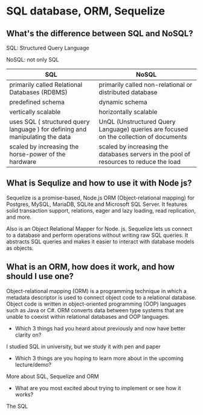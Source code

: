 # SQL database, ORM, Sequelize

## What's the difference between SQL  and NoSQL?

SQL: Structured Query Language 

NoSQL: not only SQL

| SQL | NoSQL |
| ----------- | ----------- |
| primarily called Relational Databases (RDBMS) | primarily called non-relational or distributed database |
| predefined schema | dynamic schema |
| vertically scalable | horizontally scalable |
| uses SQL ( structured query language ) for defining and manipulating the data | UnQL (Unstructured Query Language) queries are focused on the collection of documents|
| scaled by increasing the horse-power of the hardware | scaled by increasing the databases servers in the pool of resources to reduce the load |

## What is Sequlize and how to use it with Node js?

Sequelize is a promise-based, Node.js ORM (Object-relational mapping) for Postgres, MySQL, MariaDB, SQLite and Microsoft SQL Server. It features solid transaction support, relations, eager and lazy loading, read replication, and more.

Also is an Object Relational Mapper for Node. js. Sequelize lets us connect to a database and perform operations without writing raw SQL queries. It abstracts SQL queries and makes it easier to interact with database models as objects.


## What is an ORM, how does it work, and how should I use one?

Object-relational mapping (ORM) is a programming technique in which a metadata descriptor is used to connect object code to a relational database. Object code is written in object-oriented programming (OOP) languages such as Java or C#. ORM converts data between type systems that are unable to coexist within relational databases and OOP languages.



- Which 3 things had you heard about previously and now have better clarity on?

I studied SQL in university, but we study it with pen and paper


- Which 3 things are you hoping to learn more about in the upcoming lecture/demo?

More about SQL, Sequelize and ORM

- What are you most excited about trying to implement or see how it works?

The SQL 

